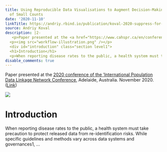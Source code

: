 ```yaml
---
title: Using Reproducible Data Visualisations to Augment Decision-Making During Suppression
  of Small Counts
date: '2020-11-10'
linkTitle: https://andriy.rbind.io/publication/koval-2020-suppress-for-release/
source: Andriy Koval
description: |2-
   <p>Paper presented at the <a href="https://www.cahspr.ca/en/conferences">2020 conference of the ’International Population Data Linkage Network Conference</a>, Adelaide, Australia. November 2020. (<a href="https://ijpds.org/article/view/1540">Link</a>)</p>
  <p><img src="workflow-illustration.png" /></p>
  <div id="introduction" class="section level1">
  <h1>Introduction</h1>
  <p>When reporting disease rates to the public, a health system must take precaution to protect released data from re-identification risks. While specific guidelines and methods vary across data systems and governances1, ...
disable_comments: true
---
```

 <p>Paper presented at the <a href="https://www.cahspr.ca/en/conferences">2020 conference of the ’International Population Data Linkage Network Conference</a>, Adelaide, Australia. November 2020. (<a href="https://ijpds.org/article/view/1540">Link</a>)</p>
<p><img src="workflow-illustration.png" /></p>
<div id="introduction" class="section level1">
<h1>Introduction</h1>
<p>When reporting disease rates to the public, a health system must take precaution to protect released data from re-identification risks. While specific guidelines and methods vary across data systems and governances1, ...